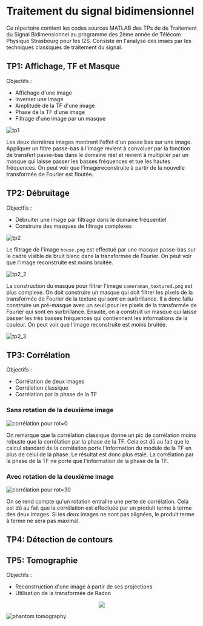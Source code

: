 # Traitement du signal bidimensionnel

Ce répertoire contient les codes sources MATLAB des TPs de de Traitement du Signal Bidimensionnel au programme des 2ème année de Télécom Physique Strasbourg pour les I2S. Consiste en l'analyse des imaes par les techniques classiques de traitement du signal.

## TP1: Affichage, TF et Masque

Objectifs :

- Affichage d'une image
- Inverser une image
- Amplitude de la TF d'une image
- Phase de la TF d'une image
- Filtrage d'une image par un masque

![tp1](readme/tp1.png)

Les deux dernières images montrent l'effet d'un passe bas sur une image. Appliquer un filtre passe-bas à l'image revient à convoluer par la fonction de transfert passe-bas dans le domaine réel et revient à multiplier par un masque qui laisse passer les basses fréquences et tue les hautes fréquences. On peut voir que l'imagereconstruite à partir de la nouvelle transformée de Fourier est floutée.

## TP2: Débruitage

Objectfis :

- Débruiter une image par filtrage dans le domaine fréquentiel
- Construire des masques de filtrage complexes

![tp2](readme/house.png)

Le filtrage de l'image `house.png` est effectué par une masque passe-bas sur le cadre visible de bruit blanc dans la transformée de Fourier. On peut voir que l'image reconstruite est moins bruitée.

![tp2_2](readme/cameraman_textured.png)

La construction du masque pour filtrer l'imege `cameraman_textured.png` est plus complexe. On doit construire un masque qui doit filtrer les pixels de la transformée de Fourier de la texture qui sont en surbrillance. Il a donc fallu construire un pré-masque avec un seuil pour les pixels de la transformée de Fourier qui sont en surbrillance. Ensuite, on a construit un masque qui laisse passer les très basses fréquences qui contiennent les informations de la couleur. On peut voir que l'image reconstruite est moins bruitée.

![tp2_3](readme/debruitee.png)

## TP3: Corrélation

Objectifs :

- Corrélation de deux images
- Corrélation classique
- Corrélation par la phase de la TF

### Sans rotation de la deuxième image

![corrélation pour rot=0](readme/corr_rot_0.png)

On remarque que la corrélation classique donne un pic de corrélation moins robuste que la corrélation par la phase de la TF. Cela est dû au fait que le calcul standard de la corrélation porte l'information du module de la TF en plus de celui de la phase. Le résultat est donc plus étalé. La corrélation par la phase de la TF ne porte que l'information de la phase de la TF.

### Avec rotation de la deuxième image

![corrélation pour rot=30](readme/corr_rot_30.png)

On se rend compte qu'un rotation entraîne une perte de corrélation. Cela est dû au fait que la corrélation est effectuée par un produit terme à terme des deux images. Si les deux images ne sont pas alignées, le produit terme à terme ne sera pas maximal.

## TP4: Détection de contours

## TP5: Tomographie

Objectifs :

- Reconstruction d'une image à partir de ses projections
- Utilisation de la transformée de Radon

<center>
    <img src="https://img.tfd.com/mk/T/X2604-T-22.png">
</center>

![phantom tomography](images/phantom.png)
